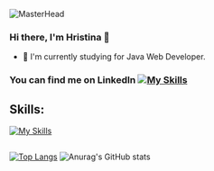 ![MasterHead](https://cdn.dribbble.com/users/2704414/screenshots/7466903/media/b08ab576316bd4582fef189f471cd9e5.gif)

### Hi there, I'm Hristina 👋
- 🌱 I'm currently studying for Java Web Developer.

### You can find me on LinkedIn  [![My Skills](https://skillicons.dev/icons?i=linkedin)](https://skillicons.dev)

## Skills: 
[![My Skills](https://skillicons.dev/icons?i=java,js,html,css,idea,vscode,postgres,mysql,regex,postman)](https://skillicons.dev)

##
[![Top Langs](https://github-readme-stats.vercel.app/api/top-langs/?username=anuraghazra&hide_progress=false)](https://github.com/anuraghazra/github-readme-stats)
![Anurag's GitHub stats](https://github-readme-stats.vercel.app/api?username=anuraghazra&show_icons=true&theme=transparent)

<!--
**Hristinchet0/Hristinchet0** is a ✨ _special_ ✨ repository because its `README.md` (this file) appears on your GitHub profile.

Here are some ideas to get you started:

- 🔭 I’m currently working on ...
- 🌱 I’m currently learning ...
- 👯 I’m looking to collaborate on ...
- 🤔 I’m looking for help with ...
- 💬 Ask me about ...
- 📫 How to reach me: ...
- 😄 Pronouns: ...
- ⚡ Fun fact: ...
-->
